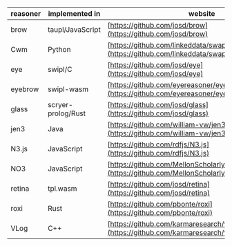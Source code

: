| reasoner | implemented in | website |
| --------- | ---------- | ----------- |
| brow | taupl/JavaScript | [https://github.com/josd/brow](https://github.com/josd/brow) |
| Cwm | Python | [https://github.com/linkeddata/swap](https://github.com/linkeddata/swap) |
| eye | swipl/C | [https://github.com/josd/eye](https://github.com/josd/eye) |
| eyebrow | swipl-wasm | [https://github.com/eyereasoner/eyebrow](https://github.com/eyereasoner/eyebrow) |
| glass | scryer-prolog/Rust | [https://github.com/josd/glass](https://github.com/josd/glass) |
| jen3 | Java | [https://github.com/william-vw/jen3](https://github.com/william-vw/jen3) |
| N3.js | JavaScript | [https://github.com/rdfjs/N3.js](https://github.com/rdfjs/N3.js) |
| NO3 | JavaScript | [https://github.com/MellonScholarlyCommunication/NO3](https://github.com/MellonScholarlyCommunication/NO3) |
| retina | tpl.wasm | [https://github.com/josd/retina](https://github.com/josd/retina) |
| roxi | Rust | [https://github.com/pbonte/roxi](https://github.com/pbonte/roxi) |
| VLog | C++ | [https://github.com/karmaresearch/vlog](https://github.com/karmaresearch/vlog) |
